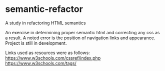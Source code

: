 # semantic-refactor
A study in refactoring HTML semantics


An exercise in determining proper semantic html and correcting any css as a result.
A noted error is the position of navigation links and appearance.  Project is still in development.

Links used as resources were as follows: 
https://www.w3schools.com/cssref/index.php
https://www.w3schools.com/tags/
